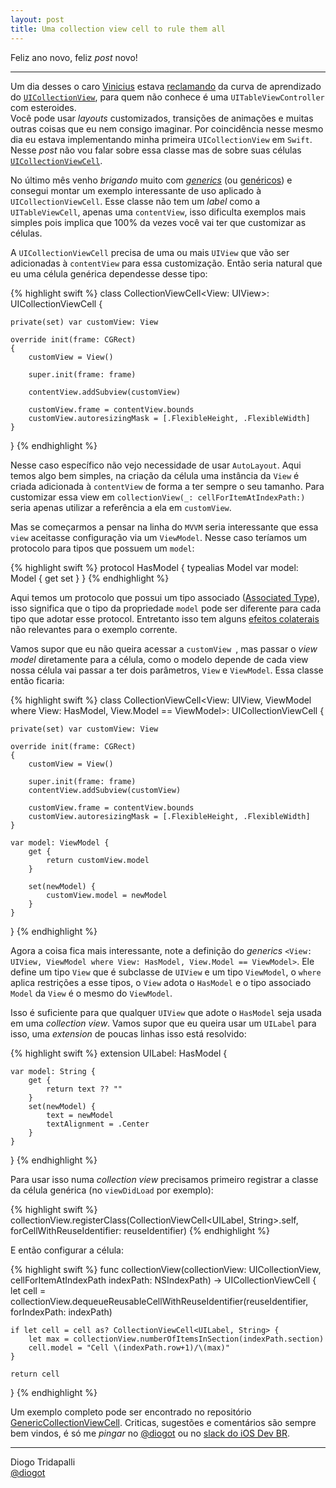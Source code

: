 ```yaml
---
layout: post
title: Uma collection view cell to rule them all
---
```


Feliz ano novo, feliz *post* novo!

---

Um dia desses o caro [Vinicius](https://twitter.com/viniciusc70) estava [reclamando](https://twitter.com/viniciusc70/status/693172598981693441) da curva de aprendizado do [`UICollectionView`](https://developer.apple.com/library/ios/documentation/UIKit/Reference/UICollectionView_class/), para quem não conhece é uma `UITableViewController` com esteroides.  
Você pode usar *layouts* customizados, transições de animações e muitas outras coisas que eu nem consigo imaginar. Por coincidência nesse mesmo dia eu estava implementando minha primeira `UICollectionView` em `Swift`. Nesse *post* não vou falar sobre essa classe mas de sobre suas células [`UICollectionViewCell`](https://developer.apple.com/library/ios/documentation/UIKit/Reference/UICollectionViewCell_class/index.html).

No último mês venho *brigando* muito com [*generics*](https://github.com/apple/swift/blob/master/docs/Generics.rst) (ou [genéricos](https://github.com/CocoaHeadsBrasil/the-swift-programming-language-in-portuguese-br/blob/master/guia/genericos.md)) e consegui montar um exemplo interessante de uso aplicado à `UICollectionViewCell`. Esse classe não tem um *label* como a `UITableViewCell`, apenas uma `contentView`, isso dificulta exemplos mais simples pois implica que 100% da vezes você vai ter que customizar as células.

A `UICollectionViewCell` precisa de uma ou mais `UIView` que vão ser adicionadas à `contentView` para essa customização. Então seria natural que eu uma célula genérica dependesse desse tipo:

{% highlight swift %}
class CollectionViewCell<View: UIView>: UICollectionViewCell {

    private(set) var customView: View

    override init(frame: CGRect)
    {
        customView = View()

        super.init(frame: frame)
        
        contentView.addSubview(customView)
        
        customView.frame = contentView.bounds
        customView.autoresizingMask = [.FlexibleHeight, .FlexibleWidth]
    }
}
{% endhighlight %}

Nesse caso específico não vejo necessidade de usar `AutoLayout`. Aqui temos algo bem simples, na criação da célula uma instância da `View` é criada adicionada à `contentView` de forma a ter sempre o seu tamanho.
Para customizar essa view em `collectionView(_: cellForItemAtIndexPath:)` seria apenas utilizar a referência a ela em `customView`.

Mas se começarmos a pensar na linha do `MVVM` seria interessante que essa `view` aceitasse configuração via um `ViewModel`. Nesse caso teríamos um protocolo para tipos que possuem um `model`:

 
{% highlight swift %}
protocol HasModel {
    typealias Model
    var model: Model { get set }
}
{% endhighlight %}

Aqui temos um protocolo que possui um tipo associado ([Associated Type](https://developer.apple.com/library/ios/documentation/Swift/Conceptual/Swift_Programming_Language/Generics.html)), isso significa que o tipo da propriedade `model` pode ser diferente para cada tipo que adotar esse protocol. Entretanto isso tem alguns [efeitos colaterais](http://www.russbishop.net/swift-associated-types) não relevantes para o exemplo corrente.

Vamos supor que eu não queira acessar a `customView `, mas passar o *view model* diretamente para a célula, como o modelo depende de cada view nossa célula vai passar a ter dois parâmetros, `View` e `ViewModel`. Essa classe então ficaria:

{% highlight swift %}
class CollectionViewCell<View: UIView, ViewModel where View: HasModel, View.Model == ViewModel>: UICollectionViewCell {

    private(set) var customView: View

    override init(frame: CGRect)
    {
        customView = View()

        super.init(frame: frame)
        contentView.addSubview(customView)

        customView.frame = contentView.bounds
        customView.autoresizingMask = [.FlexibleHeight, .FlexibleWidth]
    }

    var model: ViewModel {
        get {
            return customView.model
        }

        set(newModel) {
            customView.model = newModel
        }
    }
}
{% endhighlight %}

Agora a coisa fica mais interessante, note a definição do *generics* `<View: UIView, ViewModel where View: HasModel, View.Model == ViewModel>`. Ele define um tipo `View` que é subclasse de `UIView` e um tipo `ViewModel`, o `where` aplica restrições a esse tipos, o `View` adota o `HasModel` e o tipo associado `Model` da `View` é o mesmo do `ViewModel`.

Isso é suficiente para que qualquer `UIView` que adote o `HasModel` seja usada em uma *collection view*. Vamos supor que eu queira usar um `UILabel` para isso, uma *extension* de poucas linhas isso está resolvido:


{% highlight swift %}
extension UILabel: HasModel {

    var model: String {
        get {
            return text ?? ""
        }
        set(newModel) {
            text = newModel
            textAlignment = .Center
        }
    }
}
{% endhighlight %}

Para usar isso numa *collection view* precisamos primeiro registrar a classe da célula genérica (no `viewDidLoad` por exemplo):

{% highlight swift %}
collectionView.registerClass(CollectionViewCell<UILabel, String>.self, forCellWithReuseIdentifier: reuseIdentifier)
{% endhighlight %}

E então configurar a célula:

{% highlight swift %}
func collectionView(collectionView: UICollectionView, cellForItemAtIndexPath indexPath: NSIndexPath) -> UICollectionViewCell
{
    let cell = collectionView.dequeueReusableCellWithReuseIdentifier(reuseIdentifier, forIndexPath: indexPath)

    if let cell = cell as? CollectionViewCell<UILabel, String> {
        let max = collectionView.numberOfItemsInSection(indexPath.section)
        cell.model = "Cell \(indexPath.row+1)/\(max)"
    }

    return cell
}
{% endhighlight %}

Um exemplo completo pode ser encontrado no repositório [GenericCollectionViewCell](https://github.com/diogot/GenericCollectionViewCell). Criticas, sugestões e comentários são sempre bem vindos, é só me *pingar* no [@diogot](https://twitter.com/diogot) ou no [slack do iOS Dev BR](http://iosdevbr.herokuapp.com).

---
Diogo Tridapalli <br />
[@diogot](https://twitter.com/diogot)
